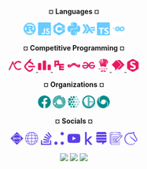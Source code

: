 <p align="center"> <b>¤ Languages ¤</b></p>
<p align="center">
  <img height="26px" src="lang/lang-rust.svg">
  <img height="26px" src="lang/lang-javascript.svg">
  <img height="26px" src="lang/lang-cpp.svg">
  <img height="26px" src="lang/lang-python.svg">
  <img height="26px" src="lang/lang-haskell.svg">
  <img height="26px" src="lang/lang-typescript.svg">
  <img height="26px" src="lang/lang-golang.svg">
</p>

<p align="center"> <b>¤ Competitive Programming ¤</b></p>
<p align="center">
  <img height="26px" src="cp/cp-atcoder.svg">
  <a href="https://leetcode.com/informatics-mathematics"> <img height="26px" src="cp/cp-leetcode.svg"> </a>
  <a href="https://codeforces.com/profile/informatics-mathematics"> <img height="26px" src="cp/cp-codeforces.svg"> </a>
  <!-- <img height="26px" src="cp/cp-hackerearth.svg"> -->
  <img height="26px" src="cp/cp-projecteuler.svg">
  <img height="26px" src="cp/cp-topcoder.svg">
  <img height="26px" src="cp/cp-geeksforgeeks.svg">
  <!-- <img height="26px" src="cp/cp-hackerrank.svg"> -->
  <a href="https://www.codechef.com/users/code_math"> <img height="26px" src="cp/cp-codechef.svg"> </a>
  <a href="https://binarysearch.com/@/CodeMath"> <img height="26px" src="cp/cp-binarysearch.svg"> </a>
  <img height="26px" src="cp/cp-spoj.svg">
</p>

<p align="center"> <b>¤ Organizations ¤</b></p>
<p align="center">
  <img height="26px" src="org/org-facebook.svg">
  <img height="26px" src="org/org-janestreet.svg">
  <!-- 
  <img height="26px" src="org/org-causalens.svg"> 
  <img height="26px" src="org/org-quadrature.svg">
  <img height="26px" src="org/org-warwick.svg"> 
  -->
  <img height="26px" src="org/org-mila.svg">
  <!--
  <img height="26px" src="org/org-citadel.svg">
  <img height="26px" src="org/org-alanturing.svg"> 
  -->
  <img height="26px" src="org/org-jump.svg">
  <img height="26px" src="org/org-deepmind.svg">
</p>

<p align="center"> <b>¤ Socials ¤</b></p>
<p align="center">
  <img height="26px" src="soc/soc-acm.svg">
  <img height="26px" src="soc/soc-website.svg">
  <img height="26px" src="soc/soc-stackoverflow.svg"><img height="26px" src="soc/soc-jovianai.svg">
  <img height="26px" src="soc/soc-youtube.svg">
  <img height="26px" src="soc/soc-kaggle.svg"><img height="26px" src="soc/soc-mathoverflow.svg">
  <img height="26px" src="soc/soc-blog.svg">
  <img height="26px" src="soc/soc-lichess.svg">
</p>

<p align="center">
  <img height="52px" src="https://img.pokemondb.net/sprites/heartgold-soulsilver/shiny/snorlax.png">
  <img height="50px" src="https://img.pokemondb.net/sprites/emerald/normal/wobbuffet.png">
  <img height="52px" src="https://img.pokemondb.net/sprites/heartgold-soulsilver/normal/blissey.png">
</p>
